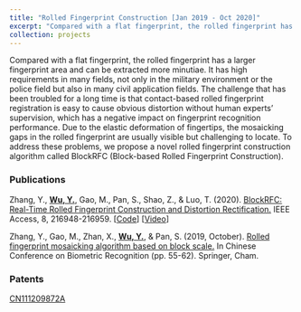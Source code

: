 ```yaml
---
title: "Rolled Fingerprint Construction [Jan 2019 - Oct 2020]"
excerpt: "Compared with a flat fingerprint, the rolled fingerprint has a larger fingerprint area and can be extracted more minutiae. It has high requirements in many fields, not only in the military environment or the police field but also in many civil application fields. The challenge that has been troubled for a long time is that contact-based rolled fingerprint registration is easy to cause obvious distortion without human experts’ supervision, which has a negative impact on fingerprint recognition performance. Due to the elastic deformation of fingertips, the mosaicking gaps in the rolled fingerprint are usually visible but challenging to locate. To address these problems, we propose a novel rolled fingerprint construction algorithm called BlockRFC (Block-based Rolled Fingerprint Construction). [Homepage](https://www.researchgate.net/project/Rolled-Fingerprint-Construction)"
collection: projects
---
```


Compared with a flat fingerprint, the rolled fingerprint has a larger fingerprint area and can be extracted more minutiae. It has high requirements in many fields, not only in the military environment or the police field but also in many civil application fields. The challenge that has been troubled for a long time is that contact-based rolled fingerprint registration is easy to cause obvious distortion without human experts’ supervision, which has a negative impact on fingerprint recognition performance. Due to the elastic deformation of fingertips, the mosaicking gaps in the rolled fingerprint are usually visible but challenging to locate. To address these problems, we propose a novel rolled fingerprint construction algorithm called BlockRFC (Block-based Rolled Fingerprint Construction).

### Publications
Zhang, Y., <u>**Wu, Y.**</u>, Gao, M., Pan, S., Shao, Z., & Luo, T. (2020). [BlockRFC: Real-Time Rolled Fingerprint Construction and Distortion Rectification.](https://ieeexplore.ieee.org/abstract/document/9274479) IEEE Access, 8, 216948-216959. \[[Code](https://github.com/onefanwu/BlockRFC)\] \[[Video](https://ieeexplore.ieee.org/abstract/document/9274479)\]

Zhang, Y., Gao, M., Zhan, X., <u>**Wu, Y.**</u>, & Pan, S. (2019, October). [Rolled fingerprint mosaicking algorithm based on block scale.](https://link.springer.com/chapter/10.1007/978-3-030-31456-9_7) In Chinese Conference on Biometric Recognition (pp. 55-62). Springer, Cham.

### Patents
[CN111209872A](https://patents.google.com/patent/CN111209872A/en?oq=CN111209872A)